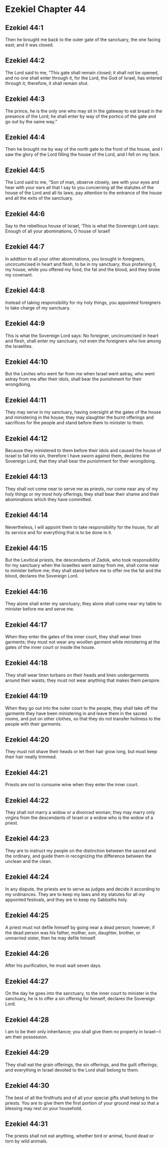 # Ezekiel Chapter 44

## Ezekiel 44:1
Then he brought me back to the outer gate of the sanctuary, the one facing east; and it was closed.

## Ezekiel 44:2
The Lord said to me, “This gate shall remain closed; it shall not be opened, and no one shall enter through it, for the Lord, the God of Israel, has entered through it; therefore, it shall remain shut.

## Ezekiel 44:3
The prince, he is the only one who may sit in the gateway to eat bread in the presence of the Lord; he shall enter by way of the portico of the gate and go out by the same way.”

## Ezekiel 44:4
Then he brought me by way of the north gate to the front of the house, and I saw the glory of the Lord filling the house of the Lord, and I fell on my face.

## Ezekiel 44:5
The Lord said to me, “Son of man, observe closely, see with your eyes and hear with your ears all that I say to you concerning all the statutes of the house of the Lord and all its laws; pay attention to the entrance of the house and all the exits of the sanctuary.

## Ezekiel 44:6
Say to the rebellious house of Israel, ‘This is what the Sovereign Lord says: Enough of all your abominations, O house of Israel!

## Ezekiel 44:7
In addition to all your other abominations, you brought in foreigners, uncircumcised in heart and flesh, to be in my sanctuary, thus profaning it, my house, while you offered my food, the fat and the blood, and they broke my covenant.

## Ezekiel 44:8
Instead of taking responsibility for my holy things, you appointed foreigners to take charge of my sanctuary.

## Ezekiel 44:9
This is what the Sovereign Lord says: No foreigner, uncircumcised in heart and flesh, shall enter my sanctuary, not even the foreigners who live among the Israelites.

## Ezekiel 44:10
But the Levites who went far from me when Israel went astray, who went astray from me after their idols, shall bear the punishment for their wrongdoing.

## Ezekiel 44:11
They may serve in my sanctuary, having oversight at the gates of the house and ministering in the house; they may slaughter the burnt offerings and sacrifices for the people and stand before them to minister to them.

## Ezekiel 44:12
Because they ministered to them before their idols and caused the house of Israel to fall into sin, therefore I have sworn against them, declares the Sovereign Lord, that they shall bear the punishment for their wrongdoing.

## Ezekiel 44:13
They shall not come near to serve me as priests, nor come near any of my holy things or my most holy offerings; they shall bear their shame and their abominations which they have committed.

## Ezekiel 44:14
Nevertheless, I will appoint them to take responsibility for the house, for all its service and for everything that is to be done in it.

## Ezekiel 44:15
But the Levitical priests, the descendants of Zadok, who took responsibility for my sanctuary when the Israelites went astray from me, shall come near to minister before me; they shall stand before me to offer me the fat and the blood, declares the Sovereign Lord.

## Ezekiel 44:16
They alone shall enter my sanctuary; they alone shall come near my table to minister before me and serve me.

## Ezekiel 44:17
When they enter the gates of the inner court, they shall wear linen garments; they must not wear any woollen garment while ministering at the gates of the inner court or inside the house.

## Ezekiel 44:18
They shall wear linen turbans on their heads and linen undergarments around their waists; they must not wear anything that makes them perspire.

## Ezekiel 44:19
When they go out into the outer court to the people, they shall take off the garments they have been ministering in and leave them in the sacred rooms, and put on other clothes, so that they do not transfer holiness to the people with their garments.

## Ezekiel 44:20
They must not shave their heads or let their hair grow long, but must keep their hair neatly trimmed.

## Ezekiel 44:21
Priests are not to consume wine when they enter the inner court.

## Ezekiel 44:22
They shall not marry a widow or a divorced woman; they may marry only virgins from the descendants of Israel or a widow who is the widow of a priest.

## Ezekiel 44:23
They are to instruct my people on the distinction between the sacred and the ordinary, and guide them in recognizing the difference between the unclean and the clean.

## Ezekiel 44:24
In any dispute, the priests are to serve as judges and decide it according to my ordinances. They are to keep my laws and my statutes for all my appointed festivals, and they are to keep my Sabbaths holy.

## Ezekiel 44:25
A priest must not defile himself by going near a dead person; however, if the dead person was his father, mother, son, daughter, brother, or unmarried sister, then he may defile himself.

## Ezekiel 44:26
After his purification, he must wait seven days.

## Ezekiel 44:27
On the day he goes into the sanctuary, to the inner court to minister in the sanctuary, he is to offer a sin offering for himself, declares the Sovereign Lord.

## Ezekiel 44:28
I am to be their only inheritance; you shall give them no property in Israel—I am their possession.

## Ezekiel 44:29
They shall eat the grain offerings, the sin offerings, and the guilt offerings; and everything in Israel devoted to the Lord shall belong to them.

## Ezekiel 44:30
The best of all the firstfruits and of all your special gifts shall belong to the priests. You are to give them the first portion of your ground meal so that a blessing may rest on your household.

## Ezekiel 44:31
The priests shall not eat anything, whether bird or animal, found dead or torn by wild animals.
